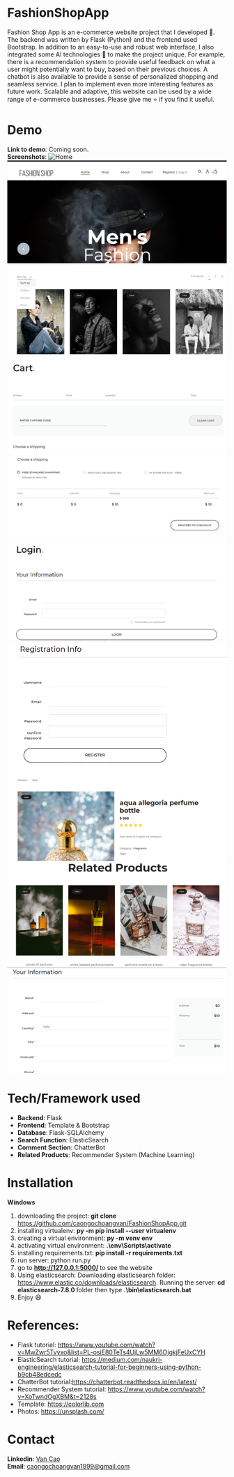 # FashionShopApp
Fashion Shop App is an e-commerce website project that I developed :girl:. The backend was written by Flask (Python) and the frontend used Bootstrap. In addition to an easy-to-use and robust web interface, I also integrated some AI technologies :robot: to make the project unique. For example, there is a recommendation system to provide useful feedback on what a user might potentially want to buy, based on their previous choices. A chatbot is also available to provide a sense of personalized shopping and seamless service. I plan to implement even more interesting features as future work. Scalable and adaptive, this website can be used by a wide range of e-commerce businesses. Please give me :star: if you find it useful.
# Demo
<b>Link to demo</b>: Coming soon.
<br/>
<b>Screenshots</b>: 
<img src="./demo/fashionshopapp.gif" alt="Home">
<img src="./demo/home.png" alt="Home">
<img src="./demo/sort.png" alt="Home">
<img src="./demo/cart.png" alt="Home">
<img src="./demo/cart2.png" alt="Home">
<img src="./demo/login.png" alt="Home">
<img src="./demo/signup.png" alt="Home">
<img src="./demo/product.png" alt="Home">
<img src="./demo/relatedproducts.png" alt="Home">
<img src="./demo/checkout.png" alt="Home">
# Tech/Framework used
+ <b>Backend</b>: Flask
+ <b>Frontend</b>: Template & Bootstrap
+ <b>Database</b>: Flask-SQLAlchemy
+ <b>Search Function</b>: ElasticSearch
+ <b>Comment Section</b>: ChatterBot
+ <b>Related Products</b>: Recommender System (Machine Learning)

# Installation
<b>Windows</b>
1. downloading the project: <b> git clone </b> https://github.com/caongochoangvan/FashionShopApp.git
2. installing virtualenv: <b> py -m pip install --user virtualenv </b> 
3. creating a virtual environment: <b>py -m venv env </b>
4. activating virtual environment: <b>.\env\Scripts\activate </b>
5. installing requirements.txt: <b>pip install -r requirements.txt </b>
6. run server: python run.py
7. go to <b> http://127.0.0.1:5000/ </b> to see the website
8. Using elasticsearch: Downloading elasticsearch folder: https://www.elastic.co/downloads/elasticsearch. Running the server: <b>cd elasticsearch-7.8.0 </b> folder then type <b>.\bin\elasticsearch.bat</b> 
9. Enjoy :smile:
# References:
+ Flask tutorial: https://www.youtube.com/watch?v=MwZwr5Tvyxo&list=PL-osiE80TeTs4UjLw5MM6OjgkjFeUxCYH
+ ElasticSearch tutorial: https://medium.com/naukri-engineering/elasticsearch-tutorial-for-beginners-using-python-b9cb48edcedc
+ ChatterBot tutorial:https://chatterbot.readthedocs.io/en/latest/
+ Recommender System tutorial: https://www.youtube.com/watch?v=XoTwndOgXBM&t=2128s
+ Template: https://colorlib.com
+ Photos: https://unsplash.com/
# Contact
 <b>Linkedin</b>: [Van Cao](https://www.linkedin.com/in/vancao1999/)
 <br/>
 <b>Email</b>: caongochoangvan1999@gmail.com


